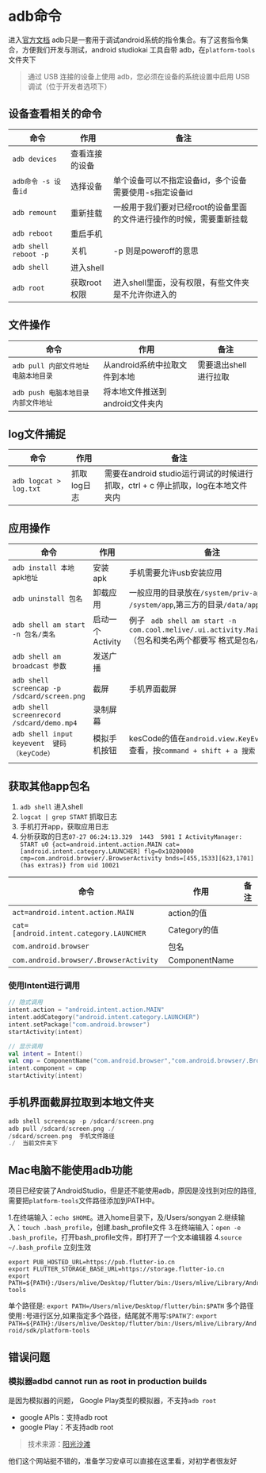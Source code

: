 # adb命令
进入[官方文档](https://developer.android.com/studio/command-line/adb?hl=zh-cn)
adb只是一套用于调试android系统的指令集合。有了这套指令集合，方便我们开发与测试，android studiokai 工具自带 adb，在`platform-tools`文件夹下

>通过 USB 连接的设备上使用 adb，您必须在设备的系统设置中启用 USB 调试（位于开发者选项下）

## 设备查看相关的命令
| 命令 | 作用 | 备注 |
| --- | --- | --- |
| `adb devices` | 查看连接的设备 |  |
| `adb命令 -s 设备id` | 选择设备 | 单个设备可以不指定设备id，多个设备需要使用-s指定设备id |
| `adb remount` | 重新挂载 | 一般用于我们要对已经root的设备里面的文件进行操作的时候，需要重新挂载 |
| `adb reboot` | 重启手机 |  |
| `adb shell reboot -p` | 关机 | -p 则是poweroff的意思 |
| `adb shell` | 进入shell |  |
| `adb root` | 获取root权限 | 进入shell里面，没有权限，有些文件夹是不允许你进入的 |

## 文件操作
| 命令 | 作用 | 备注 |
| --- | --- | --- |
| `adb pull 内部文件地址 电脑本地目录 ` | 从android系统中拉取文件到本地 |  需要退出shell进行拉取 |
| `adb push 电脑本地目录 内部文件地址` | 将本地文件推送到android文件夹内 |  |




## log文件捕捉
| 命令 | 作用 | 备注 |
| --- | --- | --- |
| `adb logcat > log.txt` | 抓取log日志 | 需要在android studio运行调试的时候进行抓取，ctrl + c 停止抓取，log在本地文件夹内 |

## 应用操作
| 命令 | 作用 | 备注 |
| --- | --- | --- |
| `adb install 本地apk地址 ` | 安装apk | 手机需要允许usb安装应用 |
| `adb uninstall 包名 ` | 卸载应用 | 一般应用的目录放在`/system/priv-app ` `/system/app`,第三方的目录`/data/app` |
| `adb shell am start -n 包名/类名` | 启动一个Activity | 例子 ` adb shell am start -n com.cool.melive/.ui.activity.MainActivity` （包名和类名两个都要写 格式是`包名/类名`） |
| `adb shell am broadcast 参数` | 发送广播 | |
| `adb shell screencap -p /sdcard/screen.png` | 截屏 | 手机界面截屏 |
| `adb shell screenrecord /sdcard/demo.mp4` | 录制屏幕 |  |
| `adb shell input keyevent  键码（keyCode）` | 模拟手机按钮 | kesCode的值在`android.view.KeyEvent`文件中查看，按`command + shift + a 搜索 KeyEvent` |
|  |  |  |



## 获取其他app包名
1. `adb shell` 进入shell
2. `logcat | grep START` 抓取日志
3. 手机打开app，获取应用日志
4. 分析获取的日志`07-27 06:24:13.329  1443  5981 I ActivityManager: START u0 {act=android.intent.action.MAIN cat=[android.intent.category.LAUNCHER] flg=0x10200000 cmp=com.android.browser/.BrowserActivity bnds=[455,1533][623,1701] (has extras)} from uid 10021`

| 命令 | 作用 | 备注 |
| --- | --- | --- |
| `act=android.intent.action.MAIN` | action的值 |  |
| `cat=[android.intent.category.LAUNCHER` | Category的值 |  |
| `com.android.browser` | 包名 |  |
| `com.android.browser/.BrowserActivity` | ComponentName |  |

### 使用Intent进行调用
```kotlin
// 隐式调用
intent.action = "android.intent.action.MAIN"
intent.addCategory("android.intent.category.LAUNCHER")
intent.setPackage("com.android.browser")
startActivity(intent)

// 显示调用
val intent = Intent()
val cmp = ComponentName("com.android.browser","com.android.browser/.BrowserActivity")
intent.component = cmp
startActivity(intent)
```

## 手机界面截屏拉取到本地文件夹
```kotlin
adb shell screencap -p /sdcard/screen.png
adb pull /sdcard/screen.png ./
/sdcard/screen.png  手机文件路径
./  当前文件夹下
```

## Mac电脑不能使用adb功能
项目已经安装了AndroidStudio，但是还不能使用adb，原因是没找到对应的路径,需要把`platform-tools`文件路径添加到PATH中。

1.在终端输入：`echo $HOME`。进入home目录下，及/Users/songyan
2.继续输入：`touch .bash_profile`，创建.bash_profile文件
3.在终端输入：`open -e .bash_profile`，打开bash_profile文件，即打开了一个文本编辑器
4.`source ~/.bash_profile` 立刻生效

```
export PUB_HOSTED_URL=https://pub.flutter-io.cn 
export FLUTTER_STORAGE_BASE_URL=https://storage.flutter-io.cn 
export PATH=${PATH}:/Users/mlive/Desktop/flutter/bin:/Users/mlive/Library/Android/sdk/platform-tools
```
单个路径是: `export PATH=/Users/mlive/Desktop/flutter/bin:$PATH`
多个路径使用`:`号进行区分,如果指定多个路径，结尾就不用写:`$PATH了`: `export PATH=${PATH}:/Users/mlive/Desktop/flutter/bin:/Users/mlive/Library/Android/sdk/platform-tools`


## 错误问题
### 模拟器adbd cannot run as root in production builds
是因为模拟器的问题， Google Play类型的模拟器，不支持`adb root`

* google APIs：支持adb root
* google Play：不支持adb root 

>技术来源：[阳光沙滩](https://www.sunofbeach.net/a/1186220804795289600)

他们这个网站挺不错的，准备学习安卓可以直接在这里看，对初学者很友好